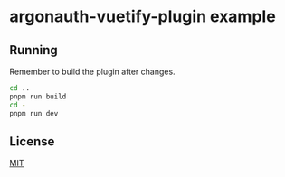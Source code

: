 # argonauth-vuetify-plugin example

## Running

Remember to build the plugin after changes.

```sh
cd ..
pnpm run build
cd -
pnpm run dev
```

## License

[MIT](http://opensource.org/licenses/MIT)

